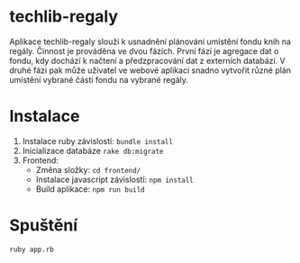 # techlib-regaly

Aplikace techlib-regaly slouží k usnadnění plánování umístění fondu knih na regály. Činnost je prováděna ve dvou fázích. První fází je agregace dat o fondu, kdy dochází k načtení a předzpracování dat z externích databází. V druhé fázi pak může uživatel ve webové aplikaci snadno vytvořit různé plán umístění vybrané části fondu na vybrané regály.

# Instalace

1. Instalace ruby závislostí: `bundle install`
2. Inicializace databáze `rake db:migrate`
3. Frontend:
	* Změna složky: `cd frontend/`
	* Instalace javascript závislostí: `npm install`
	* Build aplikace: `npm run build`

# Spuštění

`ruby app.rb`
